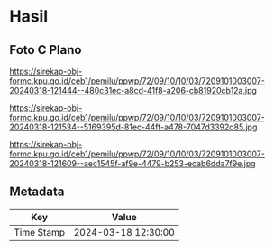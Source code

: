 # Hasil

## Foto C Plano

https://sirekap-obj-formc.kpu.go.id/ceb1/pemilu/ppwp/72/09/10/10/03/7209101003007-20240318-121444--480c31ec-a8cd-41f8-a206-cb81920cb12a.jpg

https://sirekap-obj-formc.kpu.go.id/ceb1/pemilu/ppwp/72/09/10/10/03/7209101003007-20240318-121534--5169395d-81ec-44ff-a478-7047d3392d85.jpg

https://sirekap-obj-formc.kpu.go.id/ceb1/pemilu/ppwp/72/09/10/10/03/7209101003007-20240318-121609--aec1545f-af9e-4479-b253-ecab6dda7f9e.jpg


## Metadata

| Key        | Value               |
| ---------- | ------------------- |
| Time Stamp | 2024-03-18 12:30:00 |



